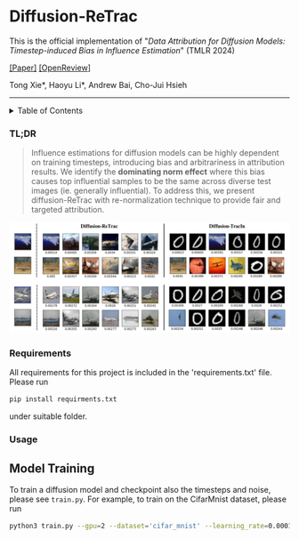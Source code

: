 # Diffusion-ReTrac

This is the official implementation of "_Data Attribution for Diffusion Models: Timestep-induced Bias in Influence Estimation_" (TMLR 2024)

[[Paper]](https://arxiv.org/abs/2401.09031)  [[OpenReview]](https://openreview.net/forum?id=P3Lyun7CZs)

Tong Xie*, Haoyu Li*, Andrew Bai, Cho-Jui Hsieh

---

<!-- TABLE OF CONTENTS -->
<details>
  <summary>Table of Contents</summary>
  <ol>
    <li>
      <a href="#tldr">TL;DR</a>
    <li>
      <a href="#requirements">Requirements</a>
    <li>
      <a href="#usage">Usage</a>
  <ol>
</details>




<a name="tldr"></a>
<!-- GETTING STARTED -->
### TL;DR

> Influence estimations for diffusion models can be highly dependent on training timesteps, introducing bias
and arbitrariness in attribution results. We identify the **dominating norm effect** where this bias causes top
influential samples to be the same across diverse test images (ie. generally influential). To address this,
we present diffusion-ReTrac with re-normalization technique to provide fair and targeted attribution.

<p align="center">
  <img width="900" alt="image" src="https://github.com/txie1/diffusion-ReTrac/blob/main/assets/cifar_mnist.png">
</p>



<a name="requirements"></a>
### Requirements
All requirements for this project is included in the 'requirements.txt' file. Please run
```bash
pip install requirments.txt
```
under suitable folder.


<a name="usage"></a>
### Usage

## Model Training
To train a diffusion model and checkpoint also the timesteps and noise, please see `train.py`. For example, to train on the CifarMnist dataset, please run
```bash
python3 train.py --gpu=2 --dataset='cifar_mnist' --learning_rate=0.0001 --num_epochs=2 --save_model_epoch=1 --train_batch_size=32 --resolution=32 --output_dir='trained_models/cifar_test' --samples_dir='trained_outputs/cifar_test' --loss_logs_dir="training_logs/cifar_test"
```

